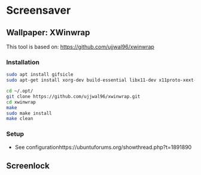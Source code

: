 # Screensaver

## Wallpaper: XWinwrap

This tool is based on: https://github.com/ujjwal96/xwinwrap

### Installation

```bash
sudo apt install gifsicle
sudo apt-get install xorg-dev build-essential libx11-dev x11proto-xext-dev libxrender-dev libxext-dev

cd ~/.opt/
git clone https://github.com/ujjwal96/xwinwrap.git
cd xwinwrap
make
sudo make install
make clean
```

### Setup

- See configurationhttps://ubuntuforums.org/showthread.php?t=1891890






## Screenlock

